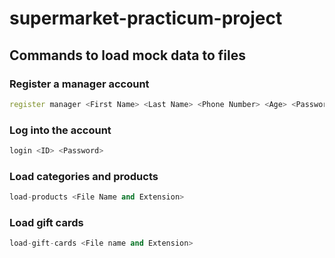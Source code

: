 # supermarket-practicum-project

## Commands to load mock data to files

### Register a manager account

```cpp
register manager <First Name> <Last Name> <Phone Number> <Age> <Password>
```

### Log into the account

```cpp
login <ID> <Password>
```

### Load categories and products

```cpp
load-products <File Name and Extension>
```

### Load gift cards

```cpp
load-gift-cards <File name and Extension>
```